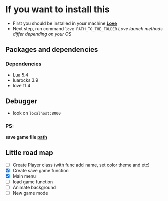 # If you want to install this
- First you should be installed in your machine **[Love](https://love2d.org/)**
- Next step, run command `love PATH_TO_THE_FOLDER` _Love launch methods differ depending on your OS_

## Packages and dependencies

### Dependencies
- Lua 5.4
- luarocks 3.9
- love 11.4

## Debugger
- look on `localhost:8000`

### PS:
__save game file [path](https://love2d.org/wiki/love.filesystem)__
## Little road map
- [ ] Create Player class (with func add name, set color theme and etc)
- [x] Create save game function
- [x] Main menu
- [ ] load game function
- [ ] Animate background
- [ ] New game mode